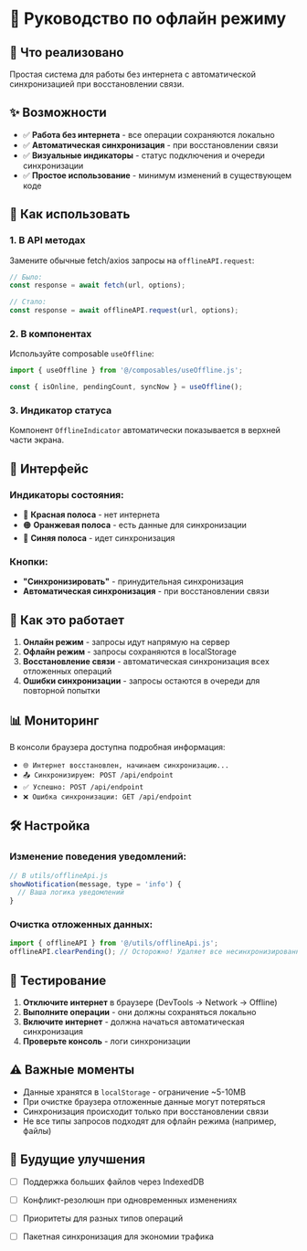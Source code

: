 # 📴 Руководство по офлайн режиму

## 🎯 Что реализовано

Простая система для работы без интернета с автоматической синхронизацией при восстановлении связи.

## ✨ Возможности

- ✅ **Работа без интернета** - все операции сохраняются локально
- ✅ **Автоматическая синхронизация** - при восстановлении связи
- ✅ **Визуальные индикаторы** - статус подключения и очереди синхронизации
- ✅ **Простое использование** - минимум изменений в существующем коде

## 🔧 Как использовать

### 1. В API методах
Замените обычные fetch/axios запросы на `offlineAPI.request`:

```javascript
// Было:
const response = await fetch(url, options);

// Стало:
const response = await offlineAPI.request(url, options);
```

### 2. В компонентах
Используйте composable `useOffline`:

```javascript
import { useOffline } from '@/composables/useOffline.js';

const { isOnline, pendingCount, syncNow } = useOffline();
```

### 3. Индикатор статуса
Компонент `OfflineIndicator` автоматически показывается в верхней части экрана.

## 📱 Интерфейс

### Индикаторы состояния:
- 🔴 **Красная полоса** - нет интернета
- 🟠 **Оранжевая полоса** - есть данные для синхронизации  
- 🔵 **Синяя полоса** - идет синхронизация

### Кнопки:
- **"Синхронизировать"** - принудительная синхронизация
- **Автоматическая синхронизация** - при восстановлении связи

## 🔄 Как это работает

1. **Онлайн режим** - запросы идут напрямую на сервер
2. **Офлайн режим** - запросы сохраняются в localStorage
3. **Восстановление связи** - автоматическая синхронизация всех отложенных операций
4. **Ошибки синхронизации** - запросы остаются в очереди для повторной попытки

## 📊 Мониторинг

В консоли браузера доступна подробная информация:
- `🌐 Интернет восстановлен, начинаем синхронизацию...`
- `📤 Синхронизируем: POST /api/endpoint`
- `✅ Успешно: POST /api/endpoint`
- `❌ Ошибка синхронизации: GET /api/endpoint`

## 🛠️ Настройка

### Изменение поведения уведомлений:
```javascript
// В utils/offlineApi.js
showNotification(message, type = 'info') {
  // Ваша логика уведомлений
}
```

### Очистка отложенных данных:
```javascript
import { offlineAPI } from '@/utils/offlineApi.js';
offlineAPI.clearPending(); // Осторожно! Удаляет все несинхронизированные данные
```

## 🧪 Тестирование

1. **Отключите интернет** в браузере (DevTools → Network → Offline)
2. **Выполните операции** - они должны сохраняться локально
3. **Включите интернет** - должна начаться автоматическая синхронизация
4. **Проверьте консоль** - логи синхронизации

## ⚠️ Важные моменты

- Данные хранятся в `localStorage` - ограничение ~5-10MB
- При очистке браузера отложенные данные могут потеряться
- Синхронизация происходит только при восстановлении связи
- Не все типы запросов подходят для офлайн режима (например, файлы)

## 🔮 Будущие улучшения

- [ ] Поддержка больших файлов через IndexedDB
- [ ] Конфликт-резолюшн при одновременных изменениях
- [ ] Приоритеты для разных типов операций
- [ ] Пакетная синхронизация для экономии трафика

